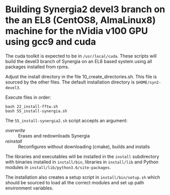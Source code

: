 # Building Synergia2 devel3 branch on the an EL8 (CentOS8, AlmaLinux8) machine for the nVidia v100 GPU using gcc9 and cuda

The cuda toolkit is expected to be in `/usr/local/cuda`.
These scripts will build the devel3 branch of Synergia on
an EL8 based system using all packages installed from rpms.

Adjust the install directory in the file 10_create_directories.sh.
This file is sourced by the other files.  The default installation directory
is `$HOME/syn2-devel3`.

Execute files in order:

```
bash 22_install-fftw.sh
bash 55_install-synergia.sh
```

The `55_install-synergia2.sh` script accepts an argument:
<dl>
    <dt> <em>overwrite</em> </dt>
    <dd> Erases and redownloads Synergia </dd>
    <dt> <em>reinstall</em> </dt>
    <dd> Reconfigures without downloading (cmake), builds and installs </dd>
</dl>

The libraries and executables will be installed in the `install` subdirectory with binaries installed in `install/bin`, libraries in `install/lib` and Python modules in `install/lib/python3.6/site-packages`.

The installation also creates a setup script in `install/bin/setup.sh` which should be sourced to load all the correct modules and set up path environment variables.
